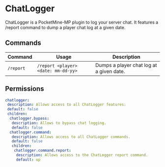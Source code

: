 # ChatLogger

ChatLogger is a PocketMine-MP plugin to log your server chat. It features a /report command to dump a player chat log at a given date.
## Commands
| Command | Usage | Description |
| ------- | ----- | ----------- |
| `/report` | `/report <player> <date: mm-dd-yy>` | Dumps a player chat log at a given date. |
## Permissions
```yml
chatlogger:
 description: Allows access to all ChatLogger features.
 default: false
 children:
  chatlogger.bypass:
   description: Allows to bypass chat logging.
   default: false
  chatlogger.command:
   description: Allows access to all ChatLogger commands.
   default: false
   children:
    chatlogger.command.report:
     description: Allows access to the ChatLogger report command.
     default: op
```
